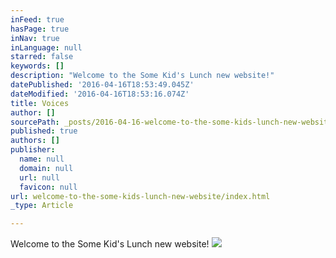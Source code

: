 ```yaml
---
inFeed: true
hasPage: true
inNav: true
inLanguage: null
starred: false
keywords: []
description: "Welcome to the Some Kid's Lunch new website!"
datePublished: '2016-04-16T18:53:49.045Z'
dateModified: '2016-04-16T18:53:16.074Z'
title: Voices
author: []
sourcePath: _posts/2016-04-16-welcome-to-the-some-kids-lunch-new-website.md
published: true
authors: []
publisher:
  name: null
  domain: null
  url: null
  favicon: null
url: welcome-to-the-some-kids-lunch-new-website/index.html
_type: Article

---
```

Welcome to the Some Kid's Lunch new website!
![](https://the-grid-user-content.s3-us-west-2.amazonaws.com/3ea67471-4989-41ee-a158-7a237f0795a0.jpg)